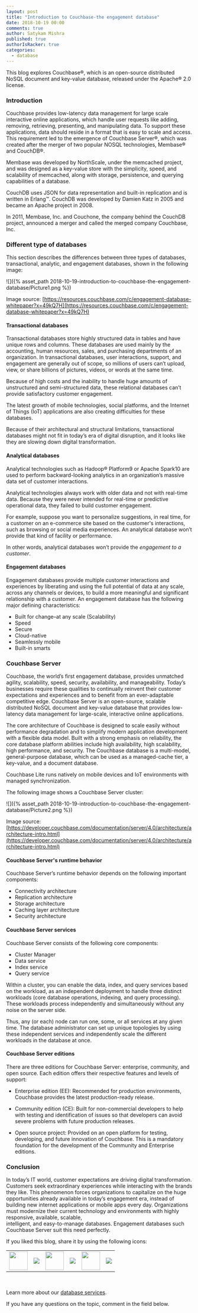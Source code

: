 ```yaml
---
layout: post
title: "Introduction to Couchbase-the engagement database"
date: 2018-10-19 00:00
comments: true
author: Satykam Mishra
published: true
authorIsRacker: true
categories:
  - database
---
```


This blog explores Couchbase&reg;, which is an open-source distributed NoSQL 
document and key-value database, released under the Apache&reg; 2.0 license. 

<!-- more -->

### Introduction

Couchbase provides low-latency data management for large scale interactive online 
applications, which handle user requests like adding, removing, retrieving, 
presenting, and manipulating data. To support these applications, data should 
reside in a format that is easy to scale and access. This requirement led to the 
emergence of Couchbase Server&reg;, which was created after the merger of 
two popular NOSQL technologies, Membase&reg; and CouchDB&reg;. 

Membase was developed by NorthScale, under the memcached project, and was designed 
as a key-value store with the simplicity, speed, and scalability of memcached, 
along with storage, persistence, and querying capabilities of a database.

CouchDB uses JSON for data representation and built-in replication and is written 
in Erlang&trade;. CouchDB was developed by Damien Katz in 2005 and became an 
Apache project in 2008.

In 2011, Membase, Inc. and Couchone, the company behind the CouchDB project, 
announced a merger and called the merged company Couchbase, Inc.

### Different type of databases

This section describes the differences between three types of databases, 
transactional, analytic, and engagement databases, shown in the following image:

![]({% asset_path 2018-10-19-introduction-to-couchbase-the-engagement-database/Picture1.png %})

Image source: [https://resources.couchbase.com/c/engagement-database-whitepaper?x=49kQ7H](https://resources.couchbase.com/c/engagement-database-whitepaper?x=49kQ7H)

#### Transactional databases

Transactional databases store highly structured data in tables and have unique 
rows and columns. These databases are used mainly by the accounting, human 
resources, sales, and purchasing departments of an organization. In transactional 
databases, user interactions, support, and engagement are generally out of scope, 
so millions of users can’t upload, view, or share billions of pictures, videos, 
or words at the same time.

Because of high costs and the inability to handle huge amounts of unstructured 
and semi-structured data, these relational databases can’t provide satisfactory 
customer engagement.

The latest growth of mobile technologies, social platforms, and the Internet of 
Things (IoT) applications are also creating difficulties for these databases.

Because of their architectural and structural limitations, transactional databases 
might not fit in today’s era of digital disruption, and it looks like they are 
slowing down digital transformation.

#### Analytical databases

Analytical technologies such as Hadoop&reg; Platform9 or Apache Spark10 are used 
to perform backward-looking analytics in an organization’s massive data set of 
customer interactions.

Analytical technologies always work with older data and not with real-time data. 
Because they were never intended for real-time or predictive operational data, 
they failed to build customer engagement. 

For example, suppose you want to personalize suggestions, in real time, for a 
customer on an e-commerce site based on the customer's interactions, such as 
browsing or social media experiences. An analytical database won’t provide that 
kind of facility or performance. 

In other words, analytical databases won’t provide the *engagement to a customer*.

#### Engagement databases

Engagement databases provide multiple customer interactions and experiences by 
liberating and using the full potential of data at any scale, across any channels 
or devices, to build a more meaningful and significant relationship with a customer.
An engagement database has the following major defining characteristics:

- Built for change–at any scale (Scalability)
- Speed 
- Secure
- Cloud-native
- Seamlessly mobile
- Built-in smarts

### Couchbase Server

Couchbase, the world’s first engagement database, provides unmatched agility, 
scalability, speed, security, availability, and manageability. Today’s businesses 
require these qualities to continually reinvent their customer expectations and 
experiences and to benefit from an ever-adaptable competitive edge. Couchbase 
Server is an open-source, scalable distributed NoSQL document and key-value 
database that provides low-latency data management for large-scale, interactive 
online applications.

The core architecture of Couchbase is designed to scale easily without performance 
degradation and to simplify modern application development with a flexible data 
model. Built with a strong emphasis on reliability, the core database platform 
abilities include high availability, high scalability, high performance, and 
security. The Couchbase database is a multi-model, general-purpose database, which
can be used as a managed-cache tier, a key-value, and a document database. 

Couchbase Lite runs natively on mobile devices and IoT environments with managed 
synchronization.

The following image shows a Couchbase Server cluster:

![]({% asset_path 2018-10-19-introduction-to-couchbase-the-engagement-database/Picture2.png %})

Image source: [https://developer.couchbase.com/documentation/server/4.0/architecture/architecture-intro.html](https://developer.couchbase.com/documentation/server/4.0/architecture/architecture-intro.html)

#### Couchbase Server's runtime behavior

Couchbase Server’s runtime behavior depends on the following important components:

- Connectivity architecture
- Replication architecture
- Storage architecture
- Caching layer architecture
- Security architecture

#### Couchbase Server services

Couchbase Server consists of the following core components: 

- Cluster Manager 
- Data service
- Index service
- Query service 

Within a cluster, you can enable the data, index, and query services based on the 
workload, as an independent deployment to handle three distinct workloads (core 
database operations, indexing, and query processing). These workloads process 
independently and simultaneously without any noise on the server side.

Thus, any (or each) node can run one, some,  or all services at any given time. 
The database administrator can set up unique topologies by using these independent 
services and independently scale the different workloads in the database at once.

#### Couchbase Server editions

There are three editions for Couchbase Server: enterprise, community, and open 
source. Each edition offers their respective features and levels of support:

- Enterprise edition (EE): Recommended for production environments, Couchbase 
provides the latest production-ready release. 

- Community edition (CE): Built for non-commercial developers to help with testing 
and identification of issues so that developers can avoid severe problems with 
future production releases. 

- Open source project: Provided on an open platform for testing, developing, 
and future innovation of Couchbase. This is a mandatory foundation for the 
development of the Community and Enterprise editions. 


### Conclusion

In today’s IT world, customer expectations are driving digital transformation. 
Customers seek extraordinary experiences while interacting with the brands they 
like. This phenomenon forces organizations to capitalize on the huge opportunities 
already available in today’s engagement era, instead of building new internet 
applications or mobile apps every day. Organizations must modernize their current 
technology and environments with highly responsive, available, scalable,  
intelligent, and easy-to-manage databases. Engagement databases such Couchbase 
Server suit this need perfectly.

<table>
  <tr>If you liked this blog, share it by using the following icons:</tr>
  <tr>
   <td>
       <img src="{% asset_path line-tile.png %}" width=50 >
    </td>
    <td>
      <a href="https://twitter.com/home?status=https%3A//developer.rackspace.com/blog/applications-monitoring-creating-a-smoother-financial-close/">
        <img src="{% asset_path shareT.png %}">
      </a>
    </td>
    <td>
       <img src="{% asset_path line-tile.png %}" width=50 >
    </td>
    <td>
      <a href="https://www.facebook.com/sharer/sharer.php?u=https%3A//developer.rackspace.com/blog/applications-monitoring-creating-a-smoother-financial-close/">
        <img src="{% asset_path shareFB.png %}">
      </a>
    </td>
    <td>
       <img src="{% asset_path line-tile.png %}" width=50 >
    </td>
    <td>
      <a href="https://www.linkedin.com/shareArticle?mini=true&url=https%3A//developer.rackspace.com/blog/applications-monitoring-creating-a-smoother-financial-close&summary=&source=">
        <img src="{% asset_path shareL.png %}">
      </a>
    </td>
  </tr>
</table>

</br>

Learn more about our [database services](https://www.rackspace.com/dba-services).

If you have any questions on the topic, comment in the field below.

